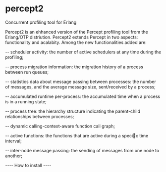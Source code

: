 percept2
========

Concurrent profiling tool for Erlang

Percept2 is an ehhanced version of the Percept profiling tool from the Erlang/OTP distriution. Percept2 extends 
Percept in two aspects: functionality and acalabity. Among the new functionalities added are:
 
 -- scheduler activity: the number of active schedulers at any time during the profiling;

 -- process migration information: the migration history of a process between run queues;

 -- statistics data about message passing between processes: the number of messages, 
    and the average message size, sent/received by a process;

 -- accumulated runtime per-process: the accumulated time when a process is in a running state;

 -- process tree: the hierarchy structure indicating the parent-child relationships between processes;

 -- dynamic calling-context-aware function call graph;
 
 -- active functions: the functions that are active during a specic time interval;

 -- inter-node message passing: the sending of messages from one node to another;

---- How to install ----











